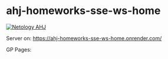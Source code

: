 # ahj-homeworks-sse-ws-home

[![Netology AHJ](https://github.com/ilya112k/ahj-homeworks-sse-ws-home/actions/workflows/web.yml/badge.svg)](https://github.com/ilya112k/ahj-homeworks-sse-ws-home/actions/workflows/web.yml)

Server on: https://ahj-homeworks-sse-ws-home.onrender.com/

GP Pages: 
